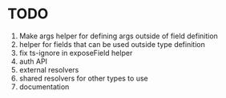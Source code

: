 # TODO

1. Make args helper for defining args outside of field definition
2. helper for fields that can be used outside type definition
3. fix ts-ignore in exposeField helper
4. auth API
5. external resolvers
6. shared resolvers for other types to use
7. documentation

